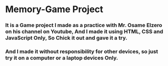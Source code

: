 # Memory-Game Project
### It is a Game project I made as a practice with Mr. Osame Elzero on his channel on Youtube, And I made it using HTML, CSS and JavaScript Only, So Chick it out and gave it a try.
### And I made it without responsibility for other devices, so just try it on a computer or a laptop devices Only.